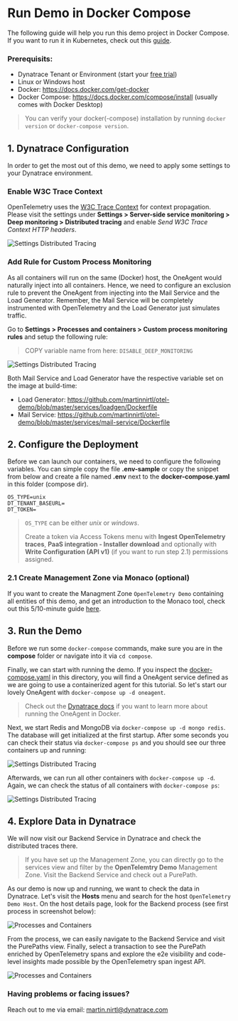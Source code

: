 # Run Demo in Docker Compose

The following guide will help you run this demo project in Docker Compose. If you want to run it in Kubernetes, check out this [guide](https://github.com/martinnirtl/otel-demo/tree/master/kubernetes).

### Prerequisits:

- Dynatrace Tenant or Environment (start your [free trial](https://www.dynatrace.com/trial/))
- Linux or Windows host
- Docker: https://docs.docker.com/get-docker
- Docker Compose: https://docs.docker.com/compose/install (usually comes with Docker Desktop)

> You can verify your docker(-compose) installation by running `docker version` or `docker-compose version`.

## 1. Dynatrace Configuration

In order to get the most out of this demo, we need to apply some settings to your Dynatrace environment.

### Enable W3C Trace Context

OpenTelemetry uses the [W3C Trace Context](https://www.w3.org/TR/trace-context) for context propagation. Please visit the settings under **Settings > Server-side service monitoring > Deep monitoring > Distributed tracing** and enable _Send W3C Trace Context HTTP headers_.

![Settings Distributed Tracing](https://raw.githubusercontent.com/martinnirtl/otel-demo/master/docs/img/settings-distributedtracing.png)

### Add Rule for Custom Process Monitoring

As all containers will run on the same (Docker) host, the OneAgent would naturally inject into all containers. Hence, we need to configure an exclusion rule to prevent the OneAgent from injecting into the Mail Service and the Load Generator. Remember, the Mail Service will be completely instrumented with OpenTelemetry and the Load Generator just simulates traffic.

Go to **Settings > Processes and containers > Custom process monitoring rules** and setup the following rule:

> COPY variable name from here: `DISABLE_DEEP_MONITORING`

![Settings Distributed Tracing](https://raw.githubusercontent.com/martinnirtl/otel-demo/master/docs/img/settings-customprocessmonitoringrules.png)

Both Mail Service and Load Generator have the respective variable set on the image at build-time:

- Load Generator: https://github.com/martinnirtl/otel-demo/blob/master/services/loadgen/Dockerfile
- Mail Service: https://github.com/martinnirtl/otel-demo/blob/master/services/mail-service/Dockerfile

## 2. Configure the Deployment

Before we can launch our containers, we need to configure the following variables. You can simple copy the file **.env-sample** or copy the snippet from below and create a file named **.env** next to the **docker-compose.yaml** in this folder (compose dir).

```env
OS_TYPE=unix
DT_TENANT_BASEURL=
DT_TOKEN=
```

> `OS_TYPE` can be either _unix_ or _windows_.
>
> Create a token via Access Tokens menu with **Ingest OpenTelemetry traces**, **PaaS integration - Installer download** and optionally with **Write Configuration (API v1)** (if you want to run step 2.1) permissions assigned.

### 2.1 Create Management Zone via Monaco (optional)

If you want to create the Managment Zone `OpenTelemetry Demo` containing all entities of this demo, and get an introduction to the Monaco tool, check out this 5/10-minute guide [here](https://github.com/martinnirtl/otel-demo/tree/master/monaco).

## 3. Run the Demo

Before we run some `docker-compose` commands, make sure you are in the **compose** folder or navigate into it via `cd compose`.

Finally, we can start with running the demo. If you inspect the [docker-compose.yaml](https://github.com/martinnirtl/otel-demo/blob/master/compose/docker-compose.yaml) in this directory, you will find a OneAgent service defined as we are going to use a containerized agent for this tutorial. So let's start our lovely OneAgent with `docker-compose up -d oneagent`.

> Check out the [Dynatrace docs](https://www.dynatrace.com/support/help/setup-and-configuration/setup-on-container-platforms/docker/set-up-dynatrace-oneagent-as-docker-container/) if you want to learn more about running the OneAgent in Docker.

Next, we start Redis and MongoDB via `docker-compose up -d mongo redis`. The database will get initialized at the first startup. After some seconds you can check their status via `docker-compose ps` and you should see our three containers up and running:

![Settings Distributed Tracing](https://raw.githubusercontent.com/martinnirtl/otel-demo/master/docs/img/dockercompose-ps-redismongo.png)

Afterwards, we can run all other containers with `docker-compose up -d`. Again, we can check the status of all containers with `docker-compose ps`:

![Settings Distributed Tracing](https://raw.githubusercontent.com/martinnirtl/otel-demo/master/docs/img/dockercompose-ps-all.png)

## 4. Explore Data in Dynatrace

We will now visit our Backend Service in Dynatrace and check the distributed traces there.

> If you have set up the Management Zone, you can directly go to the services view and filter by the **OpenTelemtry Demo** Management Zone. Visit the Backend Service and check out a PurePath.

As our demo is now up and running, we want to check the data in Dynatrace. Let's visit the **Hosts** menu and search for the host `OpenTelemetry Demo Host`. On the host details page, look for the Backend process (see first process in screenshot below):

![Processes and Containers](https://raw.githubusercontent.com/martinnirtl/otel-demo/master/docs/img/dt-processesandcontainers.png)

From the process, we can easily navigate to the Backend Service and visit the PurePaths view. Finally, select a transaction to see the PurePath enriched by OpenTelemetry spans and explore the e2e visibility and code-level insights made possible by the OpenTelemetry span ingest API.

![Processes and Containers](https://raw.githubusercontent.com/martinnirtl/otel-demo/master/docs/img/dt-purepath.png)

### Having problems or facing issues?

Reach out to me via email: [martin.nirtl@dynatrace.com](mailto:martin.nirtl@dynatrace.com)
